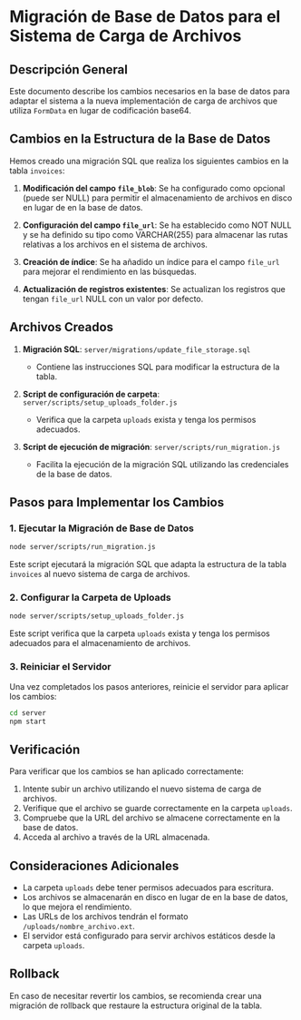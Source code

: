# Migración de Base de Datos para el Sistema de Carga de Archivos

## Descripción General

Este documento describe los cambios necesarios en la base de datos para adaptar el sistema a la nueva implementación de carga de archivos que utiliza `FormData` en lugar de codificación base64.

## Cambios en la Estructura de la Base de Datos

Hemos creado una migración SQL que realiza los siguientes cambios en la tabla `invoices`:

1. **Modificación del campo `file_blob`**: Se ha configurado como opcional (puede ser NULL) para permitir el almacenamiento de archivos en disco en lugar de en la base de datos.

2. **Configuración del campo `file_url`**: Se ha establecido como NOT NULL y se ha definido su tipo como VARCHAR(255) para almacenar las rutas relativas a los archivos en el sistema de archivos.

3. **Creación de índice**: Se ha añadido un índice para el campo `file_url` para mejorar el rendimiento en las búsquedas.

4. **Actualización de registros existentes**: Se actualizan los registros que tengan `file_url` NULL con un valor por defecto.

## Archivos Creados

1. **Migración SQL**: `server/migrations/update_file_storage.sql`
   - Contiene las instrucciones SQL para modificar la estructura de la tabla.

2. **Script de configuración de carpeta**: `server/scripts/setup_uploads_folder.js`
   - Verifica que la carpeta `uploads` exista y tenga los permisos adecuados.

3. **Script de ejecución de migración**: `server/scripts/run_migration.js`
   - Facilita la ejecución de la migración SQL utilizando las credenciales de la base de datos.

## Pasos para Implementar los Cambios

### 1. Ejecutar la Migración de Base de Datos

```bash
node server/scripts/run_migration.js
```

Este script ejecutará la migración SQL que adapta la estructura de la tabla `invoices` al nuevo sistema de carga de archivos.

### 2. Configurar la Carpeta de Uploads

```bash
node server/scripts/setup_uploads_folder.js
```

Este script verifica que la carpeta `uploads` exista y tenga los permisos adecuados para el almacenamiento de archivos.

### 3. Reiniciar el Servidor

Una vez completados los pasos anteriores, reinicie el servidor para aplicar los cambios:

```bash
cd server
npm start
```

## Verificación

Para verificar que los cambios se han aplicado correctamente:

1. Intente subir un archivo utilizando el nuevo sistema de carga de archivos.
2. Verifique que el archivo se guarde correctamente en la carpeta `uploads`.
3. Compruebe que la URL del archivo se almacene correctamente en la base de datos.
4. Acceda al archivo a través de la URL almacenada.

## Consideraciones Adicionales

- La carpeta `uploads` debe tener permisos adecuados para escritura.
- Los archivos se almacenarán en disco en lugar de en la base de datos, lo que mejora el rendimiento.
- Las URLs de los archivos tendrán el formato `/uploads/nombre_archivo.ext`.
- El servidor está configurado para servir archivos estáticos desde la carpeta `uploads`.

## Rollback

En caso de necesitar revertir los cambios, se recomienda crear una migración de rollback que restaure la estructura original de la tabla.